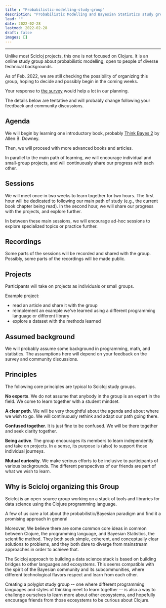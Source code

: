 ```yaml
---
title : "Probabilistic-modelling-study-group"
description: "Probabilistic Modelling and Bayesian Statistics study group"
lead: ""
date: 2022-02-28
lastmod: 2022-02-28
draft: false
images: []
---
```


-------------------------------------------------------------------------------------------------------------------- 
Unlike most Scicloj projects, this one is not focused on Clojure. It is an online study group about probabilistic modelling, open to people of diverse technical backgrounds.

As of Feb. 2022, we are still checking the possibility of organizing this group, hoping to decide and possibly begin in the coming weeks. 

Your response to [the survey](https://bit.ly/scicloj-probmod-group-survey) would help a lot in our planning.

The details below are tentative and will probably change following your feedback and community discussions.

## Agenda

We will begin by learning one introductory book, probably [Think Bayes 2](https://allendowney.github.io/ThinkBayes2/) by Allen B. Downey.

Then, we will proceed with more advanced books and articles.

In parallel to the main path of learning, we will encourage individual and small-group projects, and will continuously share our progress with each other.

## Sessions

We will meet once in two weeks to learn together for two hours.
The first hour will be dedicated to following our main path of study (e.g., the current book chapter being read). 
In the second hour, we will share our progress with the projects, and explore further.

In between these main sessions, we will encourage ad-hoc sessions to explore specialized topics or practice further.

## Recordings

Some parts of the sessions will be recorded and shared with the group. Possibly, some parts of the recordings will be made public.

## Projects

Participants will take on projects as individuals or small groups.

Example project:
* read an article and share it with the group
* reimplement an example we've learned using a different programming language or different library 
* explore a dataset with the methods learned

## Assumed background

We will probably assume some background in programming, math, and statistics.
The assumptions here will depend on your feedback on the survey and community discussions.

## Principles

The following core principles are typical to Scicloj study groups.

**No experts**. We do not assume that anybody in the group is an expert in the field. We come to learn together with a student mindset. 

**A clear path**. We will be very thoughtful about the agenda and about where we wish to go. We will continuously rethink and adapt our path going there.

**Confused together**. It is just fine to be confused. We will be there together and seek clarity together.

**Being active**. The group encourages its members to learn independently and take on projects. In a sense, its purpose is (also) to support those individual journeys.

**Mutual curiosity**. We make serious efforts to be inclusive to participants of various backgrounds. The different perspectives of our friends are part of what we wish to learn.

## Why is Scicloj organizing this Group

Scicloj is an open-source group working on a stack of tools and libraries for data science using the Clojure programming language.

A few of us care a lot about the probabilistic/Bayesian paradigm and find it a promising approach in general

Moreover, We believe there are some common core ideas in common between Clojure, the programming language, and Bayesian Statistics, the scientific method. They both seek simple, coherent, and conceptually clear solutions to problems, and they both dare to diverge from mainstream approaches in order to achieve that.

The Scicloj approach to building a data science stack is based on building bridges to other languages and ecosystems. This seems compatible with the spirit of the Bayesian community and its subcommunities, where different technological flavors respect and learn from each other.

Creating a polyglot study group -- one where different programming languages and styles of thinking meet to learn together -- is also a way to challenge ourselves to learn more about other ecosystems, and hopefully encourage friends from those ecosystems to be curious about Clojure.
